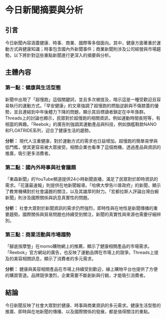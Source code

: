 # 今日新聞摘要與分析

## 引言

今日新聞內容涵蓋健康、時事、商業、國際等多個面向。其中，健康方面著重於運動方式與健康知識；時事包含國內外新聞事件；商業新聞則涉及公司經營與市場趨勢。以下將針對這些重點新聞進行更深入的摘要與分析。

## 主體內容

### 第一點：健康與生活型態

新聞中出現了「超慢跑」這個關鍵詞，並且多次被提及，暗示這是一種受歡迎且容易執行的運動方式。「早安健康」的文章強調了超慢跑的燃脂逆齡與不傷膝蓋的優勢，並且連結到中年後體力下降的問題，顯示其目標讀者鎖定在中年族群。Threads上的討論也顯示，民眾對於超慢跑的相關資訊，例如運動時間長短等，有相當的興趣。「Reebok」的廣告則強調其運動產品與科技，例如旗艦鞋款NANO和FLOATRIDE系列，迎合了健康生活的趨勢。

**分析：** 現代人注重健康，對於運動方式的需求也日益增加。超慢跑的簡單易學與低門檻，使其更容易被大眾接受。相關企業也看準了這個商機，透過產品與資訊的推廣，吸引更多消費者。

### 第二點：國內外時事與社會議題

「東森新聞」的YouTube頻道提供24小時新聞直播，滿足了民眾對於即時資訊的需求。「花蓮最速報」則提供在地新聞報導。「哈佛大學告川普政府」的新聞，顯示了教育機構對於社會議題的關注，以及其雄厚的財力。「宏都拉斯人評論台灣白蝦新聞」則涉及國際關係與訊息真實性的問題。

**分析：** 社會大眾對於新聞資訊的需求仍然強烈，即時性與在地性是新聞傳播的重要趨勢。國際關係與貿易問題也持續受到關注，新聞的真實性與來源也需要仔細辨別。

### 第三點：商業活動與市場趨勢

「腳底按摩墊」在momo購物網上的推薦，顯示了健康相關產品的市場需求。「Reebok」官方網站的廣告，也反映了運動品牌在市場上的競爭。Threads上提及的美容相關訊息，顯示了消費者的多元需求。

**分析：** 健康與美容相關產品在市場上持續受到歡迎，線上購物平台也提供了方便的購買管道。品牌競爭激烈，企業需要不斷創新與行銷，才能吸引消費者。

## 結論

今日新聞反映了社會大眾對於健康、時事與商業資訊的多元需求。健康生活型態的推廣、即時與在地新聞的傳播、以及國際關係的發展，都是值得關注的重點。
